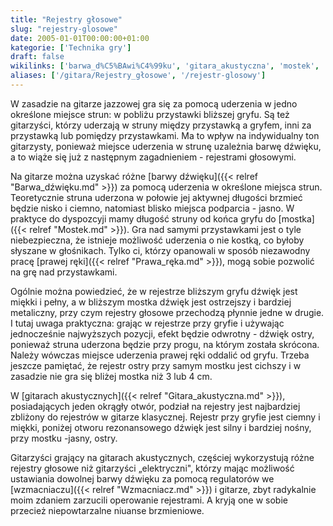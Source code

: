 ```yaml
---
title: "Rejestry głosowe"
slug: "rejestry-glosowe"
date: 2005-01-01T00:00:00+01:00
kategorie: ['Technika gry']
draft: false
wikilinks: ['barwa_d%C5%BAwi%C4%99ku', 'gitara_akustyczna', 'mostek', 'prawa_r%C4%99ka', 'wzmacniacz']
aliases: ['/gitara/Rejestry_głosowe', '/rejestr-glosowy']
---
```

W zasadzie na gitarze jazzowej gra się za pomocą uderzenia w jedno
określone miejsce strun: w pobliżu przystawki bliższej gryfu. Są też
gitarzyści, którzy uderzają w struny między przystawką a gryfem, inni za
przystawką lub pomiędzy przystawkami. Ma to wpływ na indywidualny ton
gitarzysty, ponieważ miejsce uderzenia w strunę uzależnia barwę dźwięku,
a to wiąże się już z następnym zagadnieniem - rejestrami głosowymi.

Na gitarze można uzyskać różne [barwy dźwięku]({{< relref "Barwa_dźwięku.md" >}})
za pomocą uderzenia w określone miejsca strun. Teoretycznie struna
uderzona w połowie jej aktywnej długości brzmieć będzie nisko i ciemno,
natomiast blisko miejsca podparcia - jasno. W praktyce do dyspozcyji
mamy długość struny od końca gryfu do [mostka]({{< relref "Mostek.md" >}}). Gra
nad samymi przystawkami jest o tyle niebezpieczna, że istnieje możliwość
uderzenia o nie kostką, co byłoby słyszane w głośnikach. Tylko ci,
którzy opanowali w sposób niezawodny pracę [prawej
ręki]({{< relref "Prawa_ręka.md" >}}), mogą sobie pozwolić na grę nad
przystawkami.

Ogólnie można powiedzieć, że w rejestrze bliższym gryfu dźwięk jest
miękki i pełny, a w bliższym mostka dźwięk jest ostrzejszy i bardziej
metaliczny, przy czym rejestry głosowe przechodzą płynnie jedne w
drugie. I tutaj uwaga praktyczna: grając w rejestrze przy gryfie i
używając jednocześnie najwyższych pozycji, efekt będzie odwrotny -
dźwięk ostry, ponieważ struna uderzona będzie przy progu, na którym
została skrócona. Należy wówczas miejsce uderzenia prawej ręki oddalić
od gryfu. Trzeba jeszcze pamiętać, że rejestr ostry przy samym mostku
jest cichszy i w zasadzie nie gra się bliżej mostka niż 3 lub 4 cm.

W [gitarach akustycznych]({{< relref "Gitara_akustyczna.md" >}}), posiadających
jeden okrągły otwór, podział na rejestry jest najbardziej zbliżony do
rejestrów w gitarze klasycznej. Rejestr przy gryfie jest ciemny i
miękki, poniżej otworu rezonansowego dźwięk jest silny i bardziej
nośny, przy mostku -jasny, ostry.

Gitarzyści grający na gitarach akustycznych, częściej wykorzystują różne
rejestry głosowe niż gitarzyści „elektryczni", którzy mając możliwość
ustawiania dowolnej barwy dźwięku za pomocą regulatorów we
[wzmacniaczu]({{< relref "Wzmacniacz.md" >}}) i gitarze, zbyt radykalnie moim
zdaniem zarzucili operowanie rejestrami. A kryją one w sobie przecież
niepowtarzalne niuanse brzmieniowe.

